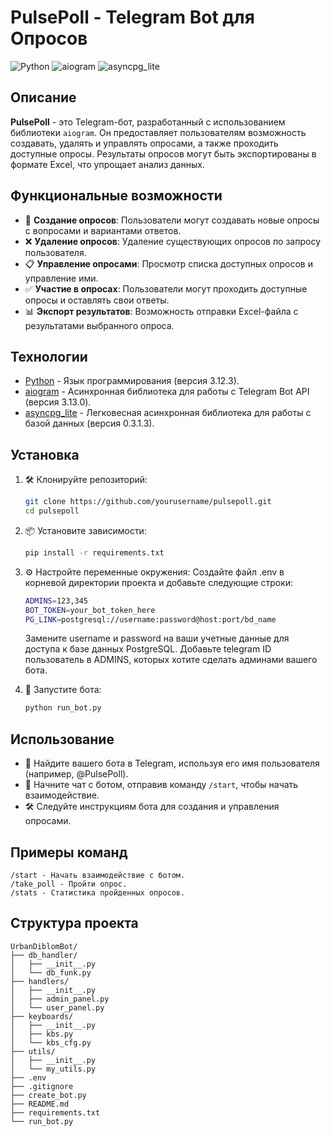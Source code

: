 # PulsePoll - Telegram Bot для Опросов

![Python](https://img.shields.io/badge/Python-3.12.3-blue.svg)
![aiogram](https://img.shields.io/badge/aiogram-3.13.0-blue)
![asyncpg_lite](https://img.shields.io/badge/asyncpg_lite-0.3.1.3-orange)

## Описание

**PulsePoll** - это Telegram-бот, разработанный с использованием библиотеки `aiogram`. Он предоставляет пользователям возможность создавать, удалять и управлять опросами, а также проходить доступные опросы. Результаты опросов могут быть экспортированы в формате Excel, что упрощает анализ данных.

## Функциональные возможности

- 📝 **Создание опросов**: Пользователи могут создавать новые опросы с вопросами и вариантами ответов.
- ❌ **Удаление опросов**: Удаление существующих опросов по запросу пользователя.
- 📋 **Управление опросами**: Просмотр списка доступных опросов и управление ими.
- ✅ **Участие в опросах**: Пользователи могут проходить доступные опросы и оставлять свои ответы.
- 📊 **Экспорт результатов**: Возможность отправки Excel-файла с результатами выбранного опроса.

## Технологии

- [Python](https://www.python.org/) - Язык программирования (версия 3.12.3).
- [aiogram](https://aiogram.readthedocs.io/en/latest/) - Асинхронная библиотека для работы с Telegram Bot API (версия 3.13.0).
- [asyncpg_lite](https://github.com/yourusername/asyncpg_lite) - Легковесная асинхронная библиотека для работы с 
  базой данных 
  (версия 0.3.1.3).

## Установка
1. 🛠️ Клонируйте репозиторий:

   ```bash
   git clone https://github.com/yourusername/pulsepoll.git
   cd pulsepoll
   ```
   
2. 📦 Установите зависимости:
    ```bash
    pip install -r requirements.txt
   ```
   
3. ⚙️ Настройте переменные окружения:
    Создайте файл .env в корневой директории проекта и добавьте следующие строки:
    ```bash
    ADMINS=123,345
    BOT_TOKEN=your_bot_token_here
    PG_LINK=postgresql://username:password@host:port/bd_name
   ```
    Замените username и password на ваши учетные данные для доступа к базе данных PostgreSQL.
    Добавьте telegram ID пользователь в ADMINS, которых хотите сделать админами вашего бота.

4. 🚀 Запустите бота:
    ```bash
    python run_bot.py
    ```

## Использование

   - 📱 Найдите вашего бота в Telegram, используя его имя пользователя (например, @PulsePoll).
   - 💬 Начните чат с ботом, отправив команду `/start`, чтобы начать взаимодействие.
   - 🛠️ Следуйте инструкциям бота для создания и управления опросами.

## Примеры команд

    /start - Начать взаимодействие с ботом.
    /take_poll - Пройти опрос.
    /stats - Статистика пройденных опросов.

## Структура проекта
    
    UrbanDiblomBot/
    ├── db_handler/
    │   ├── __init__.py
    │   └── db_funk.py
    ├── handlers/
    │   ├── __init__.py
    │   ├── admin_panel.py
    │   └── user_panel.py
    ├── keyboards/
    │   ├── __init__.py
    │   ├── kbs.py
    │   └── kbs_cfg.py
    ├── utils/
    │   ├── __init__.py
    │   └── my_utils.py
    ├── .env
    ├── .gitignore
    ├── create_bot.py
    ├── README.md
    ├── requirements.txt
    └── run_bot.py


